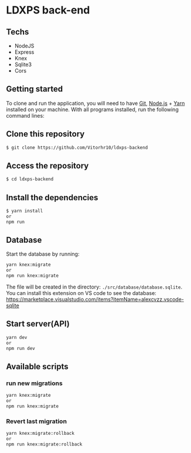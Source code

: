 # LDXPS back-end

## Techs
- NodeJS
- Express
- Knex
- Sqlite3
- Cors

## Getting started

To clone and run the application, you will need to have [Git](https://git-scm.com), [Node.js](https://nodejs.org) + [Yarn](https://yarnpkg.com) installed on your machine. With all programs installed, run the following command lines:

## Clone this repository
```bash
$ git clone https://github.com/Vitorhr10/ldxps-backend
```

## Access the repository
```bash
$ cd ldxps-backend
```

## Install the dependencies
```bash
$ yarn install 
or
npm run
```

## Database

Start the database by running:
```bash
yarn knex:migrate
or
npm run knex:migrate
```

The file will be created in the directory: `./src/database/database.sqlite`.
You can install this extension on VS code to see the database: https://marketplace.visualstudio.com/items?itemName=alexcvzz.vscode-sqlite

## Start server(API)
```bash
yarn dev
or
npm run dev
```

## Available scripts

### run new migrations
```bash
yarn knex:migrate
or
npm run knex:migrate
```

### Revert last migration
```bash
yarn knex:migrate:rollback
or
npm run knex:migrate:rollback
```

